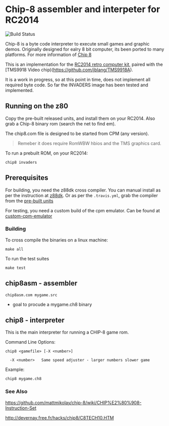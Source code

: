 # Chip-8 assembler and interpeter for RC2014

![Build Status](https://travis-ci.org/vipoo/rc2014-chip8.svg?branch=master)

Chip-8 is a byte code interpreter to execute small games and graphic demos.  Originally designed for ealry 8 bit computer, its been ported to many platforms.  For more information of [Chip 8](https://en.wikipedia.org/wiki/CHIP-8)

This is an implementation for the [RC2014 retro computer kit](https://rc2014.co.uk/), paired with the [TMS9918 Video chip)(https://github.com/jblang/TMS9918A).

It is a work in progress, so at this point in time, does not implement all required byte code.  So far the INVADERS image has been tested and implemented.

## Running on the z80

Copy the pre-built released units, and install them on your RC2014.  Also grab a Chip-8 binary rom (search the net to find em).

The chip8.com file is designed to be started from CPM (any version).

> Remeber it does require RomWBW hbios and the TMS graphics card.

To run a prebuilt ROM, on your RC2014:

`chip8 invaders`

## Prerequisites

For building, you need the z88dk cross compiler.  You can manual install as per the instruction at [z88dk](https://github.com/z88dk/z88dk/wiki).
Or as per the `.travis.yml`, grab the compiler from the [pre-built units](https://github.com/vipoo/z88dk/releases/download/v2.0.0-dino.2/z88dk-v2.0.0-dino.2.tar.gz)

For testing, you need a custom build of the cpm emulator.
Can be found at [custom-cpm-emulator](https://github.com/vipoo/cpm/releases/download/v0.0.6/cpm-v0.0.6.tar.gz)

### Building

To cross compile the binaries on a linux machine:

`make all`

To run the test suites

`make test`

## chip8asm - assembler

`chip8asm.com mygame.src`

- goal to procude a mygame.ch8 binary

## chip8 - interpreter

This is the main interpreter for running a CHIP-8 game rom.


Command Line Options:
```
chip8 <gamefile> [-X <number>]

  -X <number>   Same speed adjuster - larger numbers slower game

```

Example:

`chip8 mygame.ch8`

### See Also

https://github.com/mattmikolay/chip-8/wiki/CHIP%E2%80%908-Instruction-Set

http://devernay.free.fr/hacks/chip8/C8TECH10.HTM
